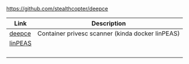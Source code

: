 https://github.com/stealthcopter/deepce



|Link | Description |
|---|---|
|[deepce](https://github.com/stealthcopter/deepce)|Container privesc scanner (kinda docker linPEAS)|
|[linPEAS](https://github.com/carlospolop/PEASS-ng/tree/master/linPEAS)||
|[]()||
|[]()||
|[]()||
|[]()||
